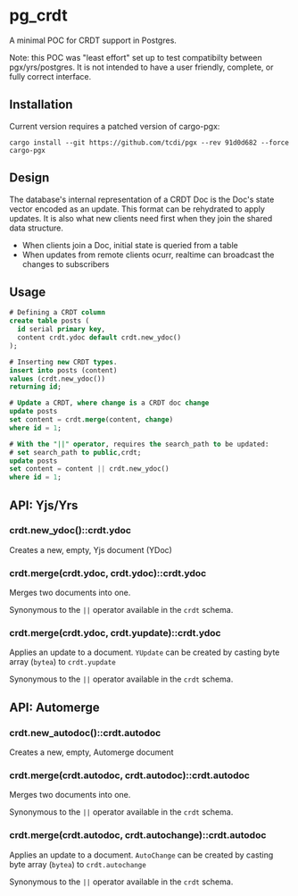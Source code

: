 # pg_crdt

A minimal POC for CRDT support in Postgres.

Note: this POC was "least effort" set up to test compatibilty between pgx/yrs/postgres. It is not intended to have a
user friendly, complete, or fully correct interface.

## Installation

Current version requires a patched version of cargo-pgx:

```shell
cargo install --git https://github.com/tcdi/pgx --rev 91d0d682 --force cargo-pgx
```

## Design

The database's internal representation of a CRDT Doc is the Doc's state vector encoded as an update. This format can be
rehydrated to apply updates. It is also what new clients need first when they join the shared data structure.

- When clients join a Doc, initial state is queried from a table
- When updates from remote clients ocurr, realtime can broadcast the changes to subscribers

## Usage

```sql
# Defining a CRDT column
create table posts (
  id serial primary key,
  content crdt.ydoc default crdt.new_ydoc()
);

# Inserting new CRDT types.
insert into posts (content)
values (crdt.new_ydoc())
returning id;

# Update a CRDT, where change is a CRDT doc change
update posts 
set content = crdt.merge(content, change)
where id = 1;

# With the "||" operator, requires the search_path to be updated:
# set search_path to public,crdt;
update posts 
set content = content || crdt.new_ydoc()
where id = 1;

```

## API: Yjs/Yrs

### crdt.new_ydoc()::crdt.ydoc

Creates a new, empty, Yjs document (YDoc)

### crdt.merge(crdt.ydoc, crdt.ydoc)::crdt.ydoc

Merges two documents into one. 

Synonymous to the `||` operator available in the `crdt` schema.

### crdt.merge(crdt.ydoc, crdt.yupdate)::crdt.ydoc

Applies an update to a document. `YUpdate` can be created by casting byte array (`bytea`) to `crdt.yupdate`

Synonymous to the `||` operator available in the `crdt` schema.

## API: Automerge

### crdt.new_autodoc()::crdt.autodoc

Creates a new, empty, Automerge document

### crdt.merge(crdt.autodoc, crdt.autodoc)::crdt.autodoc

Merges two documents into one. 

Synonymous to the `||` operator available in the `crdt` schema.

### crdt.merge(crdt.autodoc, crdt.autochange)::crdt.autodoc

Applies an update to a document. `AutoChange` can be created by casting byte array (`bytea`) to `crdt.autochange`

Synonymous to the `||` operator available in the `crdt` schema.
